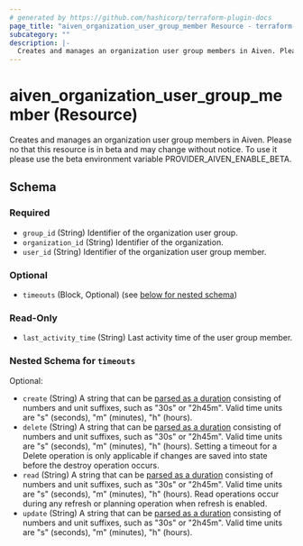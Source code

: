 ```yaml
---
# generated by https://github.com/hashicorp/terraform-plugin-docs
page_title: "aiven_organization_user_group_member Resource - terraform-provider-aiven"
subcategory: ""
description: |-
  Creates and manages an organization user group members in Aiven. Please no that this resource is  in beta and may change without notice. To use it please use the beta environment variable PROVIDERAIVENENABLE_BETA.
---
```


# aiven_organization_user_group_member (Resource)

Creates and manages an organization user group members in Aiven. Please no that this resource is  in beta and may change without notice. To use it please use the beta environment variable PROVIDER_AIVEN_ENABLE_BETA.



<!-- schema generated by tfplugindocs -->
## Schema

### Required

- `group_id` (String) Identifier of the organization user group.
- `organization_id` (String) Identifier of the organization.
- `user_id` (String) Identifier of the organization user group member.

### Optional

- `timeouts` (Block, Optional) (see [below for nested schema](#nestedblock--timeouts))

### Read-Only

- `last_activity_time` (String) Last activity time of the user group member.

<a id="nestedblock--timeouts"></a>
### Nested Schema for `timeouts`

Optional:

- `create` (String) A string that can be [parsed as a duration](https://pkg.go.dev/time#ParseDuration) consisting of numbers and unit suffixes, such as "30s" or "2h45m". Valid time units are "s" (seconds), "m" (minutes), "h" (hours).
- `delete` (String) A string that can be [parsed as a duration](https://pkg.go.dev/time#ParseDuration) consisting of numbers and unit suffixes, such as "30s" or "2h45m". Valid time units are "s" (seconds), "m" (minutes), "h" (hours). Setting a timeout for a Delete operation is only applicable if changes are saved into state before the destroy operation occurs.
- `read` (String) A string that can be [parsed as a duration](https://pkg.go.dev/time#ParseDuration) consisting of numbers and unit suffixes, such as "30s" or "2h45m". Valid time units are "s" (seconds), "m" (minutes), "h" (hours). Read operations occur during any refresh or planning operation when refresh is enabled.
- `update` (String) A string that can be [parsed as a duration](https://pkg.go.dev/time#ParseDuration) consisting of numbers and unit suffixes, such as "30s" or "2h45m". Valid time units are "s" (seconds), "m" (minutes), "h" (hours).
